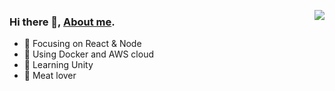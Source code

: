 [<img align="right" src="https://github-readme-stats.vercel.app/api?username=Qiming-Liu&show_icons=true&icon_color=CE1D2D&text_color=718096&bg_color=ffffff&hide_title=true" />](https://qiming-liu.github.io/)

### Hi there 👋, [About me](https://qiming-liu.github.io/).

- :orange_book: Focusing on React & Node
- :hammer: Using Docker and AWS cloud
-  🌱  Learning Unity
- :meat_on_bone: Meat lover

